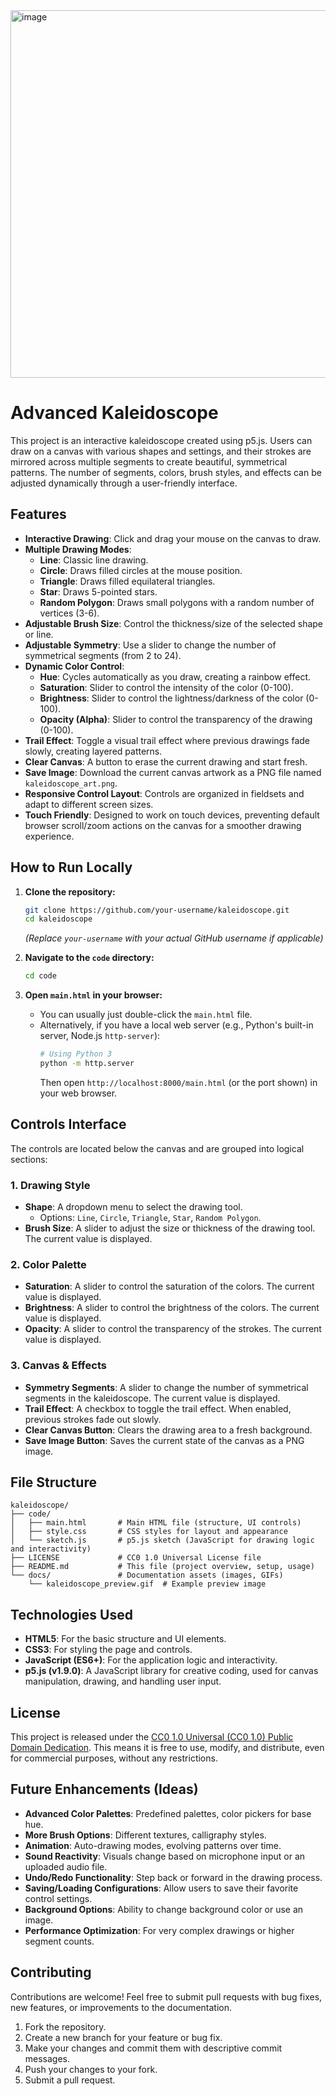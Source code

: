 
<img width="588" alt="image" src="https://github.com/user-attachments/assets/e964acf5-c53d-42c0-86a8-14ab37e30ccd" />

# Advanced Kaleidoscope

This project is an interactive kaleidoscope created using p5.js. Users can draw on a canvas with various shapes and settings, and their strokes are mirrored across multiple segments to create beautiful, symmetrical patterns. The number of segments, colors, brush styles, and effects can be adjusted dynamically through a user-friendly interface.


## Features

*   **Interactive Drawing**: Click and drag your mouse on the canvas to draw.
*   **Multiple Drawing Modes**:
    *   **Line**: Classic line drawing.
    *   **Circle**: Draws filled circles at the mouse position.
    *   **Triangle**: Draws filled equilateral triangles.
    *   **Star**: Draws 5-pointed stars.
    *   **Random Polygon**: Draws small polygons with a random number of vertices (3-6).
*   **Adjustable Brush Size**: Control the thickness/size of the selected shape or line.
*   **Adjustable Symmetry**: Use a slider to change the number of symmetrical segments (from 2 to 24).
*   **Dynamic Color Control**:
    *   **Hue**: Cycles automatically as you draw, creating a rainbow effect.
    *   **Saturation**: Slider to control the intensity of the color (0-100).
    *   **Brightness**: Slider to control the lightness/darkness of the color (0-100).
    *   **Opacity (Alpha)**: Slider to control the transparency of the drawing (0-100).
*   **Trail Effect**: Toggle a visual trail effect where previous drawings fade slowly, creating layered patterns.
*   **Clear Canvas**: A button to erase the current drawing and start fresh.
*   **Save Image**: Download the current canvas artwork as a PNG file named `kaleidoscope_art.png`.
*   **Responsive Control Layout**: Controls are organized in fieldsets and adapt to different screen sizes.
*   **Touch Friendly**: Designed to work on touch devices, preventing default browser scroll/zoom actions on the canvas for a smoother drawing experience.

## How to Run Locally

1.  **Clone the repository:**
    ```bash
    git clone https://github.com/your-username/kaleidoscope.git
    cd kaleidoscope
    ```
    *(Replace `your-username` with your actual GitHub username if applicable)*

2.  **Navigate to the `code` directory:**
    ```bash
    cd code
    ```

3.  **Open `main.html` in your browser:**
    *   You can usually just double-click the `main.html` file.
    *   Alternatively, if you have a local web server (e.g., Python's built-in server, Node.js `http-server`):
        ```bash
        # Using Python 3
        python -m http.server
        ```
        Then open `http://localhost:8000/main.html` (or the port shown) in your web browser.

## Controls Interface

The controls are located below the canvas and are grouped into logical sections:

### 1. Drawing Style
   *   **Shape**: A dropdown menu to select the drawing tool.
       *   Options: `Line`, `Circle`, `Triangle`, `Star`, `Random Polygon`.
   *   **Brush Size**: A slider to adjust the size or thickness of the drawing tool. The current value is displayed.

### 2. Color Palette
   *   **Saturation**: A slider to control the saturation of the colors. The current value is displayed.
   *   **Brightness**: A slider to control the brightness of the colors. The current value is displayed.
   *   **Opacity**: A slider to control the transparency of the strokes. The current value is displayed.

### 3. Canvas & Effects
   *   **Symmetry Segments**: A slider to change the number of symmetrical segments in the kaleidoscope. The current value is displayed.
   *   **Trail Effect**: A checkbox to toggle the trail effect. When enabled, previous strokes fade out slowly.
   *   **Clear Canvas Button**: Clears the drawing area to a fresh background.
   *   **Save Image Button**: Saves the current state of the canvas as a PNG image.

## File Structure

```
kaleidoscope/
├── code/
│   ├── main.html       # Main HTML file (structure, UI controls)
│   ├── style.css       # CSS styles for layout and appearance
│   └── sketch.js       # p5.js sketch (JavaScript for drawing logic and interactivity)
├── LICENSE             # CC0 1.0 Universal License file
├── README.md           # This file (project overview, setup, usage)
└── docs/               # Documentation assets (images, GIFs)
    └── kaleidoscope_preview.gif  # Example preview image
```

## Technologies Used

*   **HTML5**: For the basic structure and UI elements.
*   **CSS3**: For styling the page and controls.
*   **JavaScript (ES6+)**: For the application logic and interactivity.
*   **p5.js (v1.9.0)**: A JavaScript library for creative coding, used for canvas manipulation, drawing, and handling user input.

## License

This project is released under the [CC0 1.0 Universal (CC0 1.0) Public Domain Dedication](LICENSE). This means it is free to use, modify, and distribute, even for commercial purposes, without any restrictions.

## Future Enhancements (Ideas)

*   **Advanced Color Palettes**: Predefined palettes, color pickers for base hue.
*   **More Brush Options**: Different textures, calligraphy styles.
*   **Animation**: Auto-drawing modes, evolving patterns over time.
*   **Sound Reactivity**: Visuals change based on microphone input or an uploaded audio file.
*   **Undo/Redo Functionality**: Step back or forward in the drawing process.
*   **Saving/Loading Configurations**: Allow users to save their favorite control settings.
*   **Background Options**: Ability to change background color or use an image.
*   **Performance Optimization**: For very complex drawings or higher segment counts.

## Contributing

Contributions are welcome! Feel free to submit pull requests with bug fixes, new features, or improvements to the documentation.

1.  Fork the repository.
2.  Create a new branch for your feature or bug fix.
3.  Make your changes and commit them with descriptive commit messages.
4.  Push your changes to your fork.
5.  Submit a pull request.
